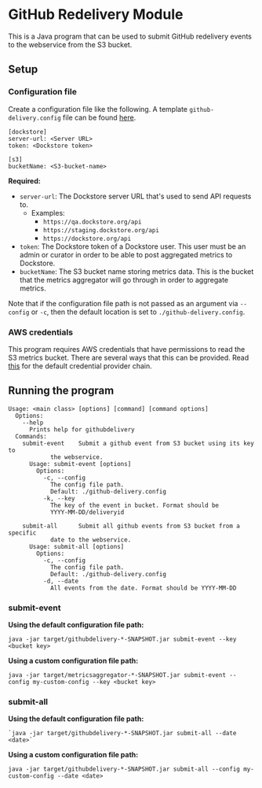 # GitHub Redelivery Module

This is a Java program that can be used to submit GitHub redelivery events to the webservice from the S3 bucket.

## Setup

### Configuration file

Create a configuration file like the following. A template `github-delivery.config` file can be found [here](templates/github-delivery.config).

```
[dockstore]
server-url: <Server URL>
token: <Dockstore token>

[s3]
bucketName: <S3-bucket-name>
```
**Required:**
- `server-url`: The Dockstore server URL that's used to send API requests to.
  - Examples:
    - `https://qa.dockstore.org/api`
    - `https://staging.dockstore.org/api`
    - `https://dockstore.org/api`
- `token`: The Dockstore token of a Dockstore user. This user must be an admin or curator in order to be able to post aggregated metrics to Dockstore.
- `bucketName`: The S3 bucket name storing metrics data. This is the bucket that the metrics aggregator will go through in order
  to aggregate metrics.

Note that if the configuration file path is not passed as an argument via `--config` or `-c`, then the default location is set to `./github-delivery.config`. 

### AWS credentials

This program requires AWS credentials that have permissions to read the S3 metrics bucket. There are several ways that this can be provided.
Read [this](https://docs.aws.amazon.com/sdk-for-java/latest/developer-guide/credentials.html#credentials-chain) for the default credential provider chain.

## Running the program

```
Usage: <main class> [options] [command] [command options]
  Options:
    --help
      Prints help for githubdelivery
  Commands:
    submit-event    Submit a github event from S3 bucket using its key to 
            the webservice.
      Usage: submit-event [options]
        Options:
          -c, --config
            The config file path.
            Default: ./github-delivery.config
          -k, --key
            The key of the event in bucket. Format should be 
            YYYY-MM-DD/deliveryid 

    submit-all      Submit all github events from S3 bucket from a specific 
            date to the webservice.
      Usage: submit-all [options]
        Options:
          -c, --config
            The config file path.
            Default: ./github-delivery.config
          -d, --date
            All events from the date. Format should be YYYY-MM-DD
```

### submit-event

**Using the default configuration file path:**

`java -jar target/githubdelivery-*-SNAPSHOT.jar submit-event --key <bucket key>`

**Using a custom configuration file path:**

`java -jar target/metricsaggregator-*-SNAPSHOT.jar submit-event --config my-custom-config --key <bucket key>`

### submit-all

**Using the default configuration file path:**

```
`java -jar target/githubdelivery-*-SNAPSHOT.jar submit-all --date <date>`
```

**Using a custom configuration file path:**

`java -jar target/githubdelivery-*-SNAPSHOT.jar submit-all --config my-custom-config --date <date>`